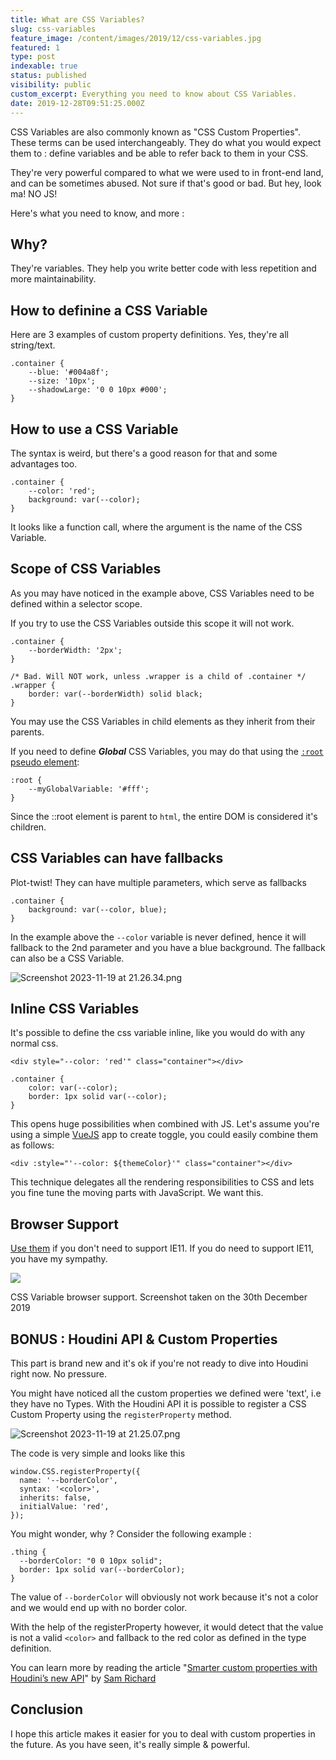 ```yaml
---
title: What are CSS Variables?
slug: css-variables
feature_image: /content/images/2019/12/css-variables.jpg
featured: 1
type: post
indexable: true
status: published
visibility: public
custom_excerpt: Everything you need to know about CSS Variables.
date: 2019-12-28T09:51:25.000Z
---
```


CSS Variables are also commonly known as "CSS Custom Properties". These terms can be used interchangeably. They do what you would expect them to : define variables and be able to refer back to them in your CSS.

They're very powerful compared to what we were used to in front-end land, and can be sometimes abused. Not sure if that's good or bad. But hey, look ma! NO JS!

Here's what you need to know, and more :

## Why?

They're variables. They help you write better code with less repetition and more maintainability.

## How to definine a CSS Variable

Here are 3 examples of custom property definitions. Yes, they're all string/text.

    .container {
        --blue: '#004a8f';
        --size: '10px';
        --shadowLarge: '0 0 10px #000';
    }

## How to use a CSS Variable

The syntax is weird, but there's a good reason for that and some advantages too.

    .container {
        --color: 'red';
        background: var(--color);
    }

It looks like a function call, where the argument is the name of the CSS Variable.

## Scope of CSS Variables

As you may have noticed in the example above, CSS Variables need to be defined within a selector scope.

If you try to use the CSS Variables outside this scope it will not work.

    .container {
        --borderWidth: '2px';
    }
    
    /* Bad. Will NOT work, unless .wrapper is a child of .container */
    .wrapper {
        border: var(--borderWidth) solid black;
    }

You may use the CSS Variables in child elements as they inherit from their parents.

If you need to define _**Global**_ CSS Variables, you may do that using the [`:root` pseudo element](https://developer.mozilla.org/en-US/docs/Web/CSS/:root):

    :root {
        --myGlobalVariable: '#fff';
    }

Since the ::root element is parent to `html`, the entire DOM is considered it's children.

## CSS Variables can have fallbacks

Plot-twist! They can have multiple parameters, which serve as fallbacks

    .container {
        background: var(--color, blue);
    }       

In the example above the `--color` variable is never defined, hence it will fallback to the 2nd parameter and you have a blue background. The fallback can also be a CSS Variable.

![Screenshot 2023-11-19 at 21.26.34.png](/Screenshot%202023-11-19%20at%2021.26.34.png)

## Inline CSS Variables

It's possible to define the css variable inline, like you would do with any normal css.

    <div style="--color: 'red'" class="container"></div>

    .container {
        color: var(--color);
        border: 1px solid var(--color);
    }

This opens huge possibilities when combined with JS. Let's assume you're using a simple [VueJS](http://vuejs.org/) app to create toggle, you could easily combine them as follows:

    <div :style="'--color: ${themeColor}'" class="container"></div>

This technique delegates all the rendering responsibilities to CSS and lets you fine tune the moving parts with JavaScript. We want this.

## Browser Support

[Use them](https://caniuse.com/#feat=css-variables) if you don't need to support IE11. If you do need to support IE11, you have my sympathy.

![](/content/images/2019/12/Screenshot-2019-12-30-at-15.25.04.jpg)

CSS Variable browser support. Screenshot taken on the 30th December 2019

## BONUS : Houdini API & Custom Properties

This part is brand new and it's ok if you're not ready to dive into Houdini right now. No pressure.

You might have noticed all the custom properties we defined were 'text', i.e they have no Types. With the Houdini API it is possible to register a CSS Custom Property using the `registerProperty` method.

![Screenshot 2023-11-19 at 21.25.07.png](/blog/images/Screenshot%202023-11-19%20at%2021.25.07.png)

The code is very simple and looks like this

    window.CSS.registerProperty({
      name: '--borderColor',
      syntax: '<color>',
      inherits: false,
      initialValue: 'red',
    });

You might wonder, why ? Consider the following example :

    .thing {
      --borderColor: "0 0 10px solid";
      border: 1px solid var(--borderColor);
    }

The value of `--borderColor` will obviously not work because it's not a color and we would end up with no border color.

With the help of the registerProperty however, it would detect that the value is not a valid `<color>` and fallback to the red color as defined in the type definition.

You can learn more by reading the article "[Smarter custom properties with Houdini’s new API](https://web.dev/css-props-and-vals/)" by [Sam Richard](https://twitter.com/snugug)

## Conclusion

I hope this article makes it easier for you to deal with custom properties in the future. As you have seen, it's really simple & powerful.